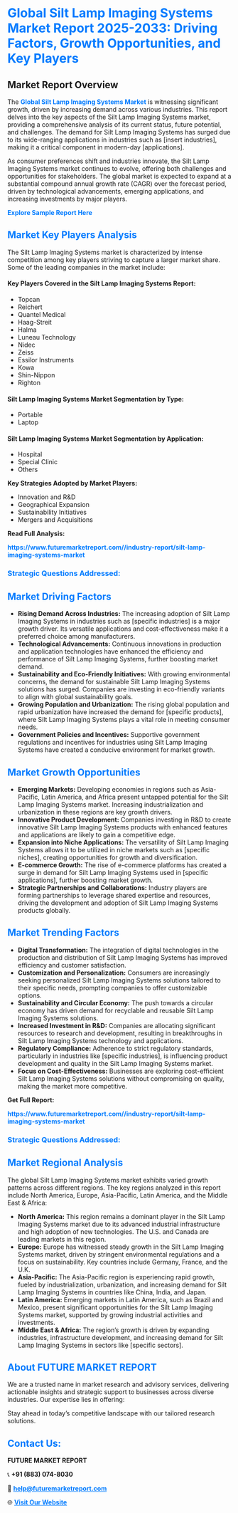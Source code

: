 <h1 style="color: #007BFF;">Global Silt Lamp Imaging Systems Market Report 2025-2033: Driving Factors, Growth Opportunities, and Key Players</h1>

<section id="overview">
<h2>Market Report Overview</h2>
<p>The <a href="https://www.futuremarketreport.com//industry-report/silt-lamp-imaging-systems-market" style="color: #007BFF; text-decoration: none;"><strong>Global Silt Lamp Imaging Systems Market</strong></a> is witnessing significant growth, driven by increasing demand across various industries. This report delves into the key aspects of the Silt Lamp Imaging Systems market, providing a comprehensive analysis of its current status, future potential, and challenges. The demand for Silt Lamp Imaging Systems has surged due to its wide-ranging applications in industries such as [insert industries], making it a critical component in modern-day [applications].</p>
<p>As consumer preferences shift and industries innovate, the Silt Lamp Imaging Systems market continues to evolve, offering both challenges and opportunities for stakeholders. The global market is expected to expand at a substantial compound annual growth rate (CAGR) over the forecast period, driven by technological advancements, emerging applications, and increasing investments by major players.</p>
</section>

<section id="overview">
<p><a href="https://www.futuremarketreport.com//request-sample/reportId=79291" style="color: #007BFF; text-decoration: none;"><strong>Explore Sample Report Here</strong></a></p>
</section>

<section id="key-players">
<h2 style="color: #007BFF;">Market Key Players Analysis</h2>
<p>The Silt Lamp Imaging Systems market is characterized by intense competition among key players striving to capture a larger market share. Some of the leading companies in the market include:</p>
<h4>Key Players Covered in the Silt Lamp Imaging Systems Report:</h4>
<ul><li>Topcan</li><li>Reichert</li><li>Quantel Medical</li><li>Haag-Streit</li><li>Halma</li><li>Luneau Technology</li><li>Nidec</li><li>Zeiss</li><li>Essilor Instruments</li><li>Kowa</li><li>Shin-Nippon</li><li>Righton</li></ul>
<h4>Silt Lamp Imaging Systems Market Segmentation by Type:</h4>
<ul><li>Portable</li><li>Laptop</li></ul>

<h4>Silt Lamp Imaging Systems Market Segmentation by Application:</h4>
<ul><li>Hospital</li><li>Special Clinic</li><li>Others</li></ul>
<p><strong>Key Strategies Adopted by Market Players:</strong></p>
<ul>
<li>Innovation and R&D</li>
<li>Geographical Expansion</li>
<li>Sustainability Initiatives</li>
<li>Mergers and Acquisitions</li>
</ul>
</section>

<section>
<p><strong>Read Full Analysis: </strong></p><a href="https://www.futuremarketreport.com//industry-report/silt-lamp-imaging-systems-market" style="color: #007BFF; text-decoration: none;"><strong>https://www.futuremarketreport.com//industry-report/silt-lamp-imaging-systems-market</strong></a>
<h3 style="color: #007BFF;">Strategic Questions Addressed:</h3>
</section>

<section id="driving-factors">
<h2 style="color: #007BFF;">Market Driving Factors</h2>
<ul>
<li><strong>Rising Demand Across Industries:</strong> The increasing adoption of Silt Lamp Imaging Systems in industries such as [specific industries] is a major growth driver. Its versatile applications and cost-effectiveness make it a preferred choice among manufacturers.</li>
<li><strong>Technological Advancements:</strong> Continuous innovations in production and application technologies have enhanced the efficiency and performance of Silt Lamp Imaging Systems, further boosting market demand.</li>
<li><strong>Sustainability and Eco-Friendly Initiatives:</strong> With growing environmental concerns, the demand for sustainable Silt Lamp Imaging Systems solutions has surged. Companies are investing in eco-friendly variants to align with global sustainability goals.</li>
<li><strong>Growing Population and Urbanization:</strong> The rising global population and rapid urbanization have increased the demand for [specific products], where Silt Lamp Imaging Systems plays a vital role in meeting consumer needs.</li>
<li><strong>Government Policies and Incentives:</strong> Supportive government regulations and incentives for industries using Silt Lamp Imaging Systems have created a conducive environment for market growth.</li>
</ul>
</section>

<section id="growth-opportunities">
<h2 style="color: #007BFF;">Market Growth Opportunities</h2>
<ul>
<li><strong>Emerging Markets:</strong> Developing economies in regions such as Asia-Pacific, Latin America, and Africa present untapped potential for the Silt Lamp Imaging Systems market. Increasing industrialization and urbanization in these regions are key growth drivers.</li>
<li><strong>Innovative Product Development:</strong> Companies investing in R&D to create innovative Silt Lamp Imaging Systems products with enhanced features and applications are likely to gain a competitive edge.</li>
<li><strong>Expansion into Niche Applications:</strong> The versatility of Silt Lamp Imaging Systems allows it to be utilized in niche markets such as [specific niches], creating opportunities for growth and diversification.</li>
<li><strong>E-commerce Growth:</strong> The rise of e-commerce platforms has created a surge in demand for Silt Lamp Imaging Systems used in [specific applications], further boosting market growth.</li>
<li><strong>Strategic Partnerships and Collaborations:</strong> Industry players are forming partnerships to leverage shared expertise and resources, driving the development and adoption of Silt Lamp Imaging Systems products globally.</li>
</ul>
</section>

<section id="trending-factors">
<h2 style="color: #007BFF;">Market Trending Factors</h2>
<ul>
<li><strong>Digital Transformation:</strong> The integration of digital technologies in the production and distribution of Silt Lamp Imaging Systems has improved efficiency and customer satisfaction.</li>
<li><strong>Customization and Personalization:</strong> Consumers are increasingly seeking personalized Silt Lamp Imaging Systems solutions tailored to their specific needs, prompting companies to offer customizable options.</li>
<li><strong>Sustainability and Circular Economy:</strong> The push towards a circular economy has driven demand for recyclable and reusable Silt Lamp Imaging Systems solutions.</li>
<li><strong>Increased Investment in R&D:</strong> Companies are allocating significant resources to research and development, resulting in breakthroughs in Silt Lamp Imaging Systems technology and applications.</li>
<li><strong>Regulatory Compliance:</strong> Adherence to strict regulatory standards, particularly in industries like [specific industries], is influencing product development and quality in the Silt Lamp Imaging Systems market.</li>
<li><strong>Focus on Cost-Effectiveness:</strong> Businesses are exploring cost-efficient Silt Lamp Imaging Systems solutions without compromising on quality, making the market more competitive.</li>
</ul>
</section>

<section>
<p><strong>Get Full Report: </strong></p><a href="https://www.futuremarketreport.com//industry-report/silt-lamp-imaging-systems-market" style="color: #007BFF; text-decoration: none;"><strong>https://www.futuremarketreport.com//industry-report/silt-lamp-imaging-systems-market</strong></a>
<h3 style="color: #007BFF;">Strategic Questions Addressed:</h3>
</section>


<section id="regional-analysis">
<h2 style="color: #007BFF;">Market Regional Analysis</h2>
<p>The global Silt Lamp Imaging Systems market exhibits varied growth patterns across different regions. The key regions analyzed in this report include North America, Europe, Asia-Pacific, Latin America, and the Middle East & Africa:</p>
<ul>
<li><strong>North America:</strong> This region remains a dominant player in the Silt Lamp Imaging Systems market due to its advanced industrial infrastructure and high adoption of new technologies. The U.S. and Canada are leading markets in this region.</li>
<li><strong>Europe:</strong> Europe has witnessed steady growth in the Silt Lamp Imaging Systems market, driven by stringent environmental regulations and a focus on sustainability. Key countries include Germany, France, and the U.K.</li>
<li><strong>Asia-Pacific:</strong> The Asia-Pacific region is experiencing rapid growth, fueled by industrialization, urbanization, and increasing demand for Silt Lamp Imaging Systems in countries like China, India, and Japan.</li>
<li><strong>Latin America:</strong> Emerging markets in Latin America, such as Brazil and Mexico, present significant opportunities for the Silt Lamp Imaging Systems market, supported by growing industrial activities and investments.</li>
<li><strong>Middle East & Africa:</strong> The region’s growth is driven by expanding industries, infrastructure development, and increasing demand for Silt Lamp Imaging Systems in sectors like [specific sectors].</li>
</ul>
</section>

<footer>
<h2 style="color: #007BFF;">About FUTURE MARKET REPORT</h2>
<p>We are a trusted name in market research and advisory services, delivering actionable insights and strategic support to businesses across diverse industries. Our expertise lies in offering:</p>

<p>Stay ahead in today’s competitive landscape with our tailored research solutions.</p>

<h2 style="color: #007BFF;">Contact Us:</h2>
<p><strong>FUTURE MARKET REPORT</strong></p>
<p>📞 <strong>+91 (883) 074-8030</strong></p>
<p>📧 <strong><a href="mailto:help@futuremarketreport.com" style="color: #007BFF;">help@futuremarketreport.com</a></strong></p>
<p>🌐 <strong><a href="https://www.futuremarketreport.com/" style="color: #007BFF;">Visit Our Website</a></strong></p>
</footer>